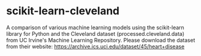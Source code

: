 # scikit-learn-cleveland
A comparison of various machine learning models using the scikit-learn library for Python and the Cleveland dataset (processed.cleveland.data) from UC Irvine's Machine Learning Repository. Please download the dataset from their website:
https://archive.ics.uci.edu/dataset/45/heart+disease
